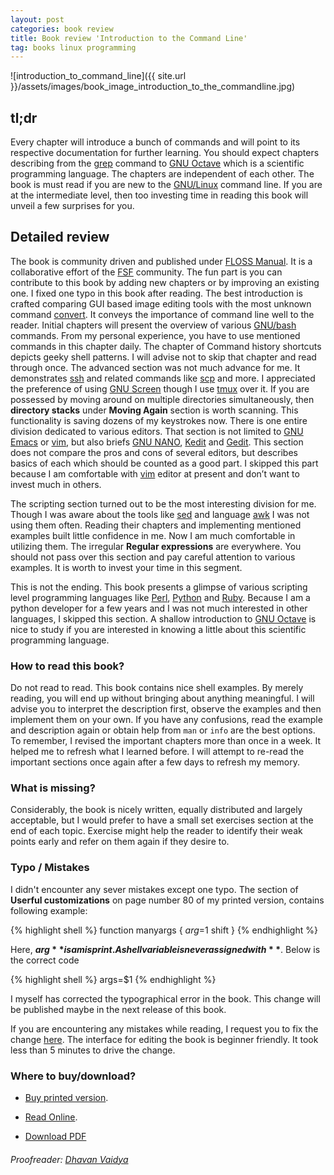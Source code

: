 ```yaml
---
layout: post
categories: book review
title: Book review 'Introduction to the Command Line'
tag: books linux programming
---
```

![introduction_to_command_line]({{ site.url
}}/assets/images/book_image_introduction_to_the_commandline.jpg)


## tl;dr


Every chapter will introduce a bunch of commands and will point to its
respective documentation for further learning. You should expect chapters
describing from the [grep](https://www.gnu.org/software/grep/manual/grep.html)
command to [GNU Octave](https://www.gnu.org/software/octave/) which is a
scientific programming language. The chapters are independent of each other.
The book is must read if you are new to the
[GNU/Linux](https://en.wikipedia.org/wiki/Linux) command line. If you are at the
intermediate level, then too investing time in reading this book will unveil a
few surprises for you.


## Detailed review

The book is community driven and published under [FLOSS
Manual](http://flossmanuals.net). It is a collaborative effort of the
[FSF](http://www.fsf.org/) community. The fun part is you can contribute to
this book by adding new chapters or by improving an existing one. I fixed one
typo in this book after reading. The best introduction is crafted comparing GUI
based image editing tools with the most unknown command
[convert](https://linux.die.net/man/1/convert). It conveys the importance of
command line well to the reader. Initial chapters will present the overview of
various [GNU/bash](https://www.gnu.org/software/bash/) commands. From my
personal experience, you have to use mentioned commands in this chapter daily.
The chapter of Command history shortcuts depicts geeky shell patterns.  I will
advise not to skip that chapter and read through once. The advanced section was
not much advance for me.  It demonstrates
[ssh](https://linux.die.net/man/1/ssh) and related commands like
[scp](https://linux.die.net/man/1/scp) and more. I appreciated the preference
of using [GNU Screen](https://www.gnu.org/software/screen/) though I use
[tmux](https://tmux.github.io/) over it. If you are possessed by moving around
on multiple directories simultaneously, then **directory stacks** under
**Moving Again** section is worth scanning.  This functionality is saving
dozens of my keystrokes now.  There is one entire division dedicated to various
editors. That section is not limited to [GNU
Emacs](https://www.gnu.org/software/emacs/) or [vim][vim], but also briefs [GNU
NANO](https://www.nano-editor.org/), [Kedit](http://www.kedit.com/) and
[Gedit](https://wiki.gnome.org/Apps/Gedit). This section does not compare the
pros and cons of several editors, but describes basics of each which should be
counted as a good part.  I skipped this part because I am comfortable with
[vim][vim] editor at present and don’t want to invest much in others.

The scripting section turned out to be the most interesting division for me.
Though I was aware about the tools like
[sed](https://www.gnu.org/software/sed/manual/sed.html) and language
[awk](https://linux.die.net/man/1/awk) I was not using them often.  Reading
their chapters and implementing mentioned examples built little confidence in
me. Now I am much comfortable in utilizing them. The irregular **Regular
expressions** are everywhere.  You should not pass over this section and pay
careful attention to various examples.  It is worth to invest your time in this
segment.

This is not the ending.  This book presents a glimpse of various scripting level
programming languages like [Perl](https://www.perl.org/),
[Python](http://python.org) and [Ruby](https://www.ruby-lang.org/en/). Because I
am a python developer for a few years and I was not much interested in other
languages, I skipped this section.  A shallow introduction to [GNU
Octave](https://www.gnu.org/software/octave/) is nice to study if you are
interested in knowing a little about this scientific programming language.


### How to read this book?

Do not read to read. This book contains nice shell examples.  By merely
reading, you will end up without bringing about anything meaningful.  I will
advise you to interpret the description first, observe the examples and then
implement them on your own.  If you have any confusions, read the example and
description again or obtain help from `man` or `info` are the best options.  To
remember, I revised the important chapters more than once in a week.  It helped
me to refresh what I learned before.  I will attempt to re-read the important
sections once again after a few days to refresh my memory.


### What is missing?

Considerably, the book is nicely written, equally distributed
and largely acceptable, but I would prefer to have a small set exercises section
at the end of each topic.  Exercise might help the reader to identify their weak
points early and refer on them again if they desire to.


### Typo / Mistakes

I didn't encounter any sever mistakes except one typo. The section of **Userful
customizations** on page number 80 of my printed version, contains following
example:

{% highlight shell %}
function manyargs {
  $arg=$1
  shift
}
{% endhighlight %}

Here, **$arg** is a misprint. A shell variable is never assigned with **$**.
Below is the correct code

{% highlight shell %}
args=$1
{% endhighlight %}

I myself has corrected the typographical error in the book.  This change will be
published maybe in the next release of this book.

If you are encountering any mistakes while reading, I request you to fix the
change [here](http://write.flossmanuals.net/command-line/introduction/). The
interface for editing the book is beginner friendly. It took less than 5
minutes to drive the change.


### Where to buy/download?

* [Buy printed
  version](https://shop.fsf.org/books-docs/introduction-command-line).

* [Read Online](http://write.flossmanuals.net/command-line/introduction/).

* [Download
  PDF](http://archive.flossmanuals.net/_booki/command-line/command-line.pdf)


###### Proofreader: [Dhavan Vaidya](http://codingquark.com/)


[vim]: http://vim.org/
